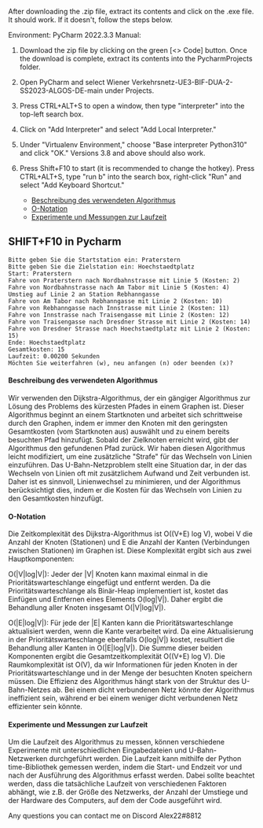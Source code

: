 

After downloading the .zip file, extract its contents and click on the .exe file. It should work. If it doesn't, follow the steps below.

Environment: PyCharm 2022.3.3 Manual:

1. Download the zip file by clicking on the green [<> Code] button. Once the download is complete, extract its contents into the PycharmProjects folder.
2. Open PyCharm and select Wiener Verkehrsnetz-UE3-BIF-DUA-2-SS2023-ALGOS-DE-main under Projects.
3. Press CTRL+ALT+S to open a window, then type "interpreter" into the top-left search box.
4. Click on "Add Interpreter" and select "Add Local Interpreter."
5. Under "Virtualenv Environment," choose "Base interpreter Python310" and click "OK." Versions 3.8 and above should also work.
6. Press Shift+F10 to start (it is recommended to change the hotkey). Press CTRL+ALT+S, type "run b" into the search box, right-click "Run" and select "Add Keyboard Shortcut."

    - [Beschreibung des verwendeten Algorithmus](#Beschreibung-des-verwendeten-Algorithmus)
    - [O-Notation](#O-Notation)
    - [Experimente und Messungen zur Laufzeit](#Experimente-und-Messungen-zur-Laufzeit)
  
## SHIFT+F10 in Pycharm  
```
Bitte geben Sie die Startstation ein: Praterstern
Bitte geben Sie die Zielstation ein: Hoechstaedtplatz
Start: Praterstern
Fahre von Praterstern nach Nordbahnstrasse mit Linie 5 (Kosten: 2)
Fahre von Nordbahnstrasse nach Am Tabor mit Linie 5 (Kosten: 4)
Umstieg auf Linie 2 an Station Rebhanngasse
Fahre von Am Tabor nach Rebhanngasse mit Linie 2 (Kosten: 10)
Fahre von Rebhanngasse nach Innstrasse mit Linie 2 (Kosten: 11)
Fahre von Innstrasse nach Traisengasse mit Linie 2 (Kosten: 12)
Fahre von Traisengasse nach Dresdner Strasse mit Linie 2 (Kosten: 14)
Fahre von Dresdner Strasse nach Hoechstaedtplatz mit Linie 2 (Kosten: 15)
Ende: Hoechstaedtplatz
Gesamtkosten: 15
Laufzeit: 0.00200 Sekunden
Möchten Sie weiterfahren (w), neu anfangen (n) oder beenden (x)? 

```  

#### Beschreibung des verwendeten Algorithmus
Wir verwenden den Dijkstra-Algorithmus, der ein gängiger Algorithmus zur Lösung des Problems des kürzesten Pfades in einem Graphen ist. Dieser Algorithmus beginnt an einem Startknoten und arbeitet sich schrittweise durch den Graphen, indem er immer den Knoten mit den geringsten Gesamtkosten (vom Startknoten aus) auswählt und zu einem bereits besuchten Pfad hinzufügt. Sobald der Zielknoten erreicht wird, gibt der Algorithmus den gefundenen Pfad zurück. Wir haben diesen Algorithmus leicht modifiziert, um eine zusätzliche "Strafe" für das Wechseln von Linien einzuführen. Das U-Bahn-Netzproblem stellt eine Situation dar, in der das Wechseln von Linien oft mit zusätzlichem Aufwand und Zeit verbunden ist. Daher ist es sinnvoll, Linienwechsel zu minimieren, und der Algorithmus berücksichtigt dies, indem er die Kosten für das Wechseln von Linien zu den Gesamtkosten hinzufügt.

#### O-Notation
Die Zeitkomplexität des Dijkstra-Algorithmus ist O((V+E) log V), wobei V die Anzahl der Knoten (Stationen) und E die Anzahl der Kanten (Verbindungen zwischen Stationen) im Graphen ist. Diese Komplexität ergibt sich aus zwei Hauptkomponenten:

O(|V|log|V|): Jeder der |V| Knoten kann maximal einmal in die Prioritätswarteschlange eingefügt und entfernt werden. Da die Prioritätswarteschlange als Binär-Heap implementiert ist, kostet das Einfügen und Entfernen eines Elements O(log|V|). Daher ergibt die Behandlung aller Knoten insgesamt O(|V|log|V|).

O(|E|log|V|): Für jede der |E| Kanten kann die Prioritätswarteschlange aktualisiert werden, wenn die Kante verarbeitet wird. Da eine Aktualisierung in der Prioritätswarteschlange ebenfalls O(log|V|) kostet, resultiert die Behandlung aller Kanten in O(|E|log|V|). Die Summe dieser beiden Komponenten ergibt die Gesamtzeitkomplexität O((V+E) log V). Die Raumkomplexität ist O(V), da wir Informationen für jeden Knoten in der Prioritätswarteschlange und in der Menge der besuchten Knoten speichern müssen. Die Effizienz des Algorithmus hängt stark von der Struktur des U-Bahn-Netzes ab. Bei einem dicht verbundenen Netz könnte der Algorithmus ineffizient sein, während er bei einem weniger dicht verbundenen Netz effizienter sein könnte.

#### Experimente und Messungen zur Laufzeit
Um die Laufzeit des Algorithmus zu messen, können verschiedene Experimente mit unterschiedlichen Eingabedateien und U-Bahn-Netzwerken durchgeführt werden. Die Laufzeit kann mithilfe der Python time-Bibliothek gemessen werden, indem die Start- und Endzeit vor und nach der Ausführung des Algorithmus erfasst werden. Dabei sollte beachtet werden, dass die tatsächliche Laufzeit von verschiedenen Faktoren abhängt, wie z.B. der Größe des Netzwerks, der Anzahl der Umstiege und der Hardware des Computers, auf dem der Code ausgeführt wird.

Any questions you can contact me on Discord Alex22#8812

